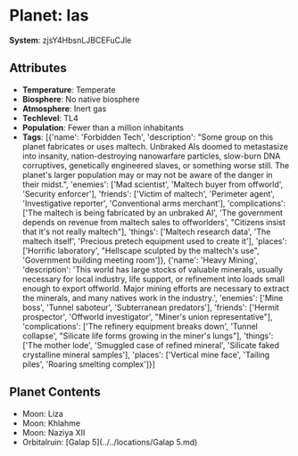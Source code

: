 # Planet: Ias

**System**: zjsY4HbsnLJBCEFuCJle

## Attributes
- **Temperature**: Temperate
- **Biosphere**: No native biosphere
- **Atmosphere**: Inert gas
- **Techlevel**: TL4
- **Population**: Fewer than a million inhabitants
- **Tags**: [{'name': 'Forbidden Tech', 'description': "Some group on this planet fabricates or uses maltech. Unbraked AIs doomed to metastasize into insanity, nation-destroying nanowarfare particles, slow-burn DNA corruptives, genetically engineered slaves, or something worse still. The planet's larger population may or may not be aware of the danger in their midst.", 'enemies': ['Mad scientist', 'Maltech buyer from offworld', 'Security enforcer'], 'friends': ['Victim of maltech', 'Perimeter agent', 'Investigative reporter', 'Conventional arms merchant'], 'complications': ['The maltech is being fabricated by an unbraked AI', 'The government depends on revenue from maltech sales to offworlders', "Citizens insist that it's not really maltech"], 'things': ['Maltech research data', 'The maltech itself', 'Precious pretech equipment used to create it'], 'places': ['Horrific laboratory', "Hellscape sculpted by the maltech's use", 'Government building meeting room']}, {'name': 'Heavy Mining', 'description': 'This world has large stocks of valuable minerals, usually necessary for local industry, life support, or refinement into loads small enough to export offworld. Major mining efforts are necessary to extract the minerals, and many natives work in the industry.', 'enemies': ['Mine boss', 'Tunnel saboteur', 'Subterranean predators'], 'friends': ['Hermit prospector', 'Offworld investigator', "Miner's union representative"], 'complications': ['The refinery equipment breaks down', 'Tunnel collapse', "Silicate life forms growing in the miner's lungs"], 'things': ['The mother lode', 'Smuggled case of refined mineral', 'Silicate faked crystalline mineral samples'], 'places': ['Vertical mine face', 'Tailing piles', 'Roaring smelting complex']}]

## Planet Contents
- Moon: Liza
- Moon: Khlahme
- Moon: Naziya XII
- Orbitalruin: [Galap 5](../../locations/Galap 5.md)

